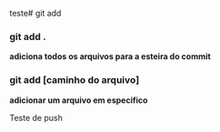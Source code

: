 teste# git add

### git add . 

**adiciona todos os arquivos para a esteira do commit**

### git add [caminho do arquivo]

**adicionar um arquivo em especifico**

Teste de push 